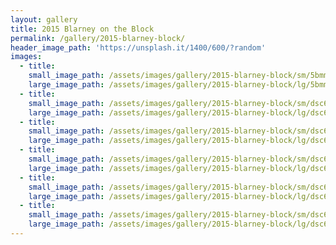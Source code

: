 ```yaml
---
layout: gallery
title: 2015 Blarney on the Block
permalink: /gallery/2015-blarney-block/
header_image_path: 'https://unsplash.it/1400/600/?random' 
images:
  - title:
    small_image_path: /assets/images/gallery/2015-blarney-block/sm/5bmmo-3343.jpg
    large_image_path: /assets/images/gallery/2015-blarney-block/lg/5bmmo-3343.jpg
  - title:
    small_image_path: /assets/images/gallery/2015-blarney-block/sm/dsc6848-3332.jpg
    large_image_path: /assets/images/gallery/2015-blarney-block/lg/dsc6848-3332.jpg
  - title:
    small_image_path: /assets/images/gallery/2015-blarney-block/sm/dsc6860-3330.jpg
    large_image_path: /assets/images/gallery/2015-blarney-block/lg/dsc6860-3330.jpg
  - title:
    small_image_path: /assets/images/gallery/2015-blarney-block/sm/dsc6870-3331.jpg
    large_image_path: /assets/images/gallery/2015-blarney-block/lg/dsc6870-3331.jpg
  - title:
    small_image_path: /assets/images/gallery/2015-blarney-block/sm/dsc6874-3328.jpg
    large_image_path: /assets/images/gallery/2015-blarney-block/lg/dsc6874-3328.jpg
  - title:
    small_image_path: /assets/images/gallery/2015-blarney-block/sm/dsc6882-3329.jpg
    large_image_path: /assets/images/gallery/2015-blarney-block/lg/dsc6882-3329.jpg
---
```



